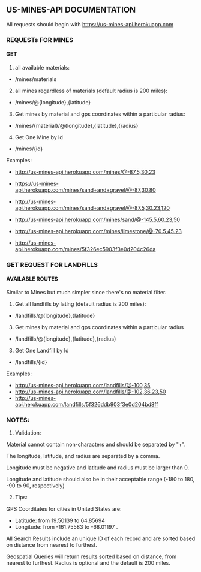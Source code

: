 ## US-MINES-API DOCUMENTATION

All requests should begin with https://us-mines-api.herokuapp.com

### REQUESTs FOR MINES

#### GET

1. all available materials:

- /mines/materials

2. all mines regardless of materials (default radius is 200 miles):

- /mines/@{longitude},{latitude}

3. Get mines by material and gps coordinates within a particular radius:

- /mines/{material}/@{longitude},{latitude},{radius}

4. Get One Mine by Id

- /mines/{id}

Examples:

- http://us-mines-api.herokuapp.com/mines/@-87.5,30.23

- https://us-mines-api.herokuapp.com/mines/sand+and+gravel/@-87,30,80
- http://us-mines-api.herokuapp.com/mines/sand+and+gravel/@-87.5,30.23,120
- http://us-mines-api.herokuapp.com/mines/sand/@-145.5,60.23,50
- http://us-mines-api.herokuapp.com/mines/limestone/@-70.5,45.23

- http://us-mines-api.herokuapp.com/mines/5f326ec5903f3e0d204c26da

### GET REQUEST FOR LANDFILLS

#### AVAILABLE ROUTES

Similar to Mines but much simpler since there's no material filter.

1. Get all landfills by latlng (default radius is 200 miles):

- /landfills/@{longitude},{latitude}

3. Get mines by material and gps coordinates within a particular radius

- /landfills/@{longitude},{latitude},{radius}

3. Get One Landfill by Id

- /landfills/{id}

Examples:

- http://us-mines-api.herokuapp.com/landfills/@-100,35
- http://us-mines-api.herokuapp.com/landfills/@-102,36.23,50
- http://us-mines-api.herokuapp.com/landfills/5f326ddb903f3e0d204bd8ff

### NOTES:

1. Validation:

Material cannot contain non-characters and should be separated by "+".

The longitude, latitude, and radius are separated by a comma.

Longitude must be negative and latitude and radius must be larger than 0.

Longitude and latitude should also be in their acceptable range (-180 to 180, -90 to 90, respectively)

2. Tips:

GPS Coorditates for cities in United States are:

- Latitude: from 19.50139 to 64.85694
- Longitude: from -161.75583 to -68.01197 .

All Search Results include an unique ID of each record and are sorted based on distance from nearest to furthest.

Geospatial Queries will return results sorted based on distance, from nearest to furthest. Radius is optional and the default is 200 miles.

